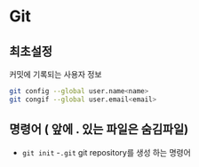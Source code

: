 # Git

## 최초설정
커밋에 기록되는 사용자 정보
```bash ( 터미널에 입력하는 코드 입려시 입력해줌)
git config --global user.name<name>
git congif --global user.email<email>
```

## 명령어 ( 앞에 . 있는 파일은 숨김파일)
- `git init`
    -`.git` git repository를 생성 하는 명령어